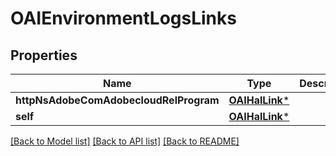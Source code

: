 # OAIEnvironmentLogsLinks

## Properties
Name | Type | Description | Notes
------------ | ------------- | ------------- | -------------
**httpNsAdobeComAdobecloudRelProgram** | [**OAIHalLink***](OAIHalLink.md) |  | [optional] 
**self** | [**OAIHalLink***](OAIHalLink.md) |  | [optional] 

[[Back to Model list]](../README.md#documentation-for-models) [[Back to API list]](../README.md#documentation-for-api-endpoints) [[Back to README]](../README.md)


